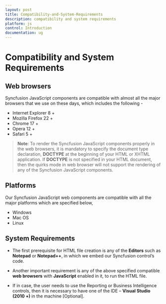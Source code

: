 ```yaml
---
layout: post
title: Compatibility-and-System-Requirements
description: compatibility and system requirements
platform: js
control: Introduction
documentation: ug
---
```


# Compatibility and System Requirements

## Web browsers

Syncfusion JavaScript components are compatible with almost all the major browsers that we use on these days, which includes the following - 

* Internet Explorer 8 +
* Mozilla Firefox 22 +
* Chrome 17 +
* Opera 12 +
* Safari 5 +


>   **Note**: To render the Syncfusion JavaScript components properly in the web browsers, it is mandatory to specify the document type declaration, **DOCTYPE** at the beginning of your HTML or XHTML application. If **DOCTYPE** is not specified in your HTML document, then the quirks mode in web browser will not support the rendering of any of the Syncfusion JavaScript components.


## Platforms

Our Syncfusion JavaScript web components are compatible with all the major platforms which are specified below,

* Windows
* Mac OS
* Linux

## System Requirements

* The first prerequisite for HTML file creation is any of the **Editors** such as **Notepad** or **Notepad++**, in which we embed our Syncfusion control’s code.  

* Another important requirement is any of the above specified compatible **web browsers** with **JavaScript** enabled in it, to run the HTML file.

* If in case, the user needs to use the Reporting or Business Intelligence controls, then it is necessary to have one of the IDE – **Visual Studio (2010 +)** in the machine [Optional].


